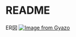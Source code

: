 # README

ER図
[![Image from Gyazo](https://i.gyazo.com/23744bc948ade8e6f57a8599b1ba8397.png)](https://gyazo.com/23744bc948ade8e6f57a8599b1ba8397)
